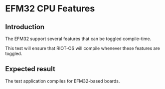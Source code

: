 # EFM32 CPU Features

## Introduction
The EFM32 support several features that can be toggled compile-time.

This test will ensure that RIOT-OS will compile whenever these features are toggled.

## Expected result
The test application compiles for EFM32-based boards.
